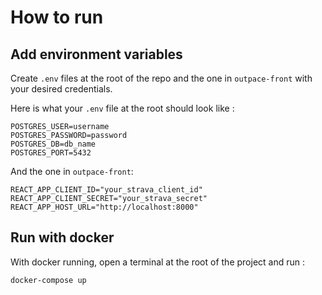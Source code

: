 # How to run

## Add environment variables 

Create `.env` files at the root of the repo and the one in `outpace-front` with your desired credentials. 

Here is what your `.env` file at the root should look like :

```
POSTGRES_USER=username
POSTGRES_PASSWORD=password
POSTGRES_DB=db_name
POSTGRES_PORT=5432
```

And the one in `outpace-front`:

```
REACT_APP_CLIENT_ID="your_strava_client_id"
REACT_APP_CLIENT_SECRET="your_strava_secret"
REACT_APP_HOST_URL="http://localhost:8000"
```

## Run with docker

With docker running, open a terminal at the root of the project and run :

```console
docker-compose up
```
